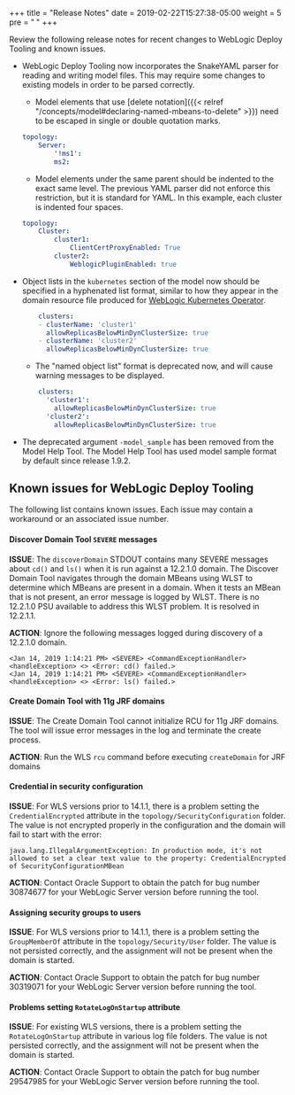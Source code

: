 +++
title = "Release Notes"
date = 2019-02-22T15:27:38-05:00
weight = 5
pre = "<b> </b>"
+++

Review the following release notes for recent changes to WebLogic Deploy Tooling and known issues.

- WebLogic Deploy Tooling now incorporates the SnakeYAML parser for reading and writing model files.
This may require some changes to existing models in order to be parsed correctly.
   - Model elements that use [delete notation]({{< relref "/concepts/model#declaring-named-mbeans-to-delete" >}}) need to be escaped in single or double quotation marks.
   ```yaml
   topology:
       Server:
           '!ms1':
           ms2:
   ```


   - Model elements under the same parent should be indented to the exact same level. The previous YAML parser did not enforce this restriction,
   but it is standard for YAML. In this example, each cluster is indented four spaces.
   ```yaml
   topology:
       Cluster:
           cluster1:
               ClientCertProxyEnabled: True
           cluster2:
               WeblogicPluginEnabled: true
   ```



- Object lists in the `kubernetes` section of the model now should be specified in a hyphenated list format,
similar to how they appear in the domain resource file produced for [WebLogic Kubernetes Operator](https://oracle.github.io/weblogic-kubernetes-operator/userguide/managing-domains/domain-resource/).

   ```yaml
       clusters:
       - clusterName: 'cluster1'
         allowReplicasBelowMinDynClusterSize: true
       - clusterName: 'cluster2'
         allowReplicasBelowMinDynClusterSize: true
   ```

   - The "named object list" format is deprecated now, and will cause warning messages to be displayed.
   ```yaml
       clusters:
         'cluster1':
           allowReplicasBelowMinDynClusterSize: true
         'cluster2':
           allowReplicasBelowMinDynClusterSize: true
   ```


- The deprecated argument `-model_sample` has been removed from the Model Help Tool.
The Model Help Tool has used model sample format by default since release 1.9.2.

## Known issues for WebLogic Deploy Tooling

The following list contains known issues. Each issue may contain a workaround or an associated issue number.

#### Discover Domain Tool `SEVERE` messages

**ISSUE**:
The `discoverDomain` STDOUT contains many SEVERE messages about `cd()` and `ls()` when it is run against a 12.2.1.0 domain. The Discover Domain Tool navigates through the domain MBeans using WLST to determine which MBeans are present in a domain. When it tests an MBean that is not present, an error message is logged by WLST. There is no 12.2.1.0 PSU available to address this WLST problem. It is resolved in 12.2.1.1.

**ACTION**:
Ignore the following messages logged during discovery of a 12.2.1.0 domain.
```
<Jan 14, 2019 1:14:21 PM> <SEVERE> <CommandExceptionHandler> <handleException> <> <Error: cd() failed.>
<Jan 14, 2019 1:14:21 PM> <SEVERE> <CommandExceptionHandler> <handleException> <> <Error: ls() failed.>
```

#### Create Domain Tool with 11g JRF domains

**ISSUE**:
The Create Domain Tool cannot initialize RCU for 11g JRF domains. The tool will issue error messages in the log and terminate the create process.

**ACTION**:
Run the WLS `rcu` command before executing `createDomain` for JRF domains

#### Credential in security configuration

**ISSUE**: For WLS versions prior to 14.1.1, there is a problem setting the `CredentialEncrypted` attribute in the `topology/SecurityConfiguration` folder. The value is not encrypted properly in the configuration and the domain will fail to start with the error:
```
java.lang.IllegalArgumentException: In production mode, it's not allowed to set a clear text value to the property: CredentialEncrypted of SecurityConfigurationMBean
```
**ACTION**: Contact Oracle Support to obtain the patch for bug number 30874677 for your WebLogic Server version before running the tool.

#### Assigning security groups to users

**ISSUE**: For WLS versions prior to 14.1.1, there is a problem setting the `GroupMemberOf` attribute in the `topology/Security/User` folder. The value is not persisted correctly, and the assignment will not be present when the domain is started.

**ACTION**: Contact Oracle Support to obtain the patch for bug number 30319071 for your WebLogic Server version before running the tool.

#### Problems setting `RotateLogOnStartup` attribute

**ISSUE**: For existing WLS versions, there is a problem setting the `RotateLogOnStartup` attribute in various log file folders. The value is not persisted correctly, and the assignment will not be present when the domain is started.

**ACTION**: Contact Oracle Support to obtain the patch for bug number 29547985 for your WebLogic Server version before running the tool.
